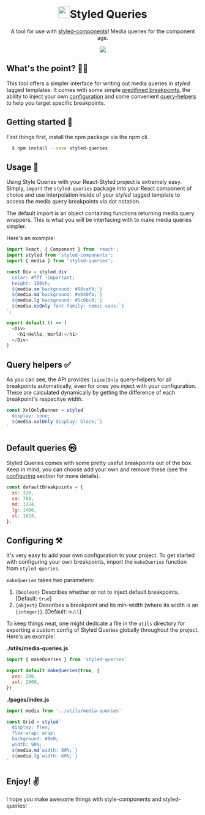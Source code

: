 <h1 align="center"><img height="30" src="https://raw.githubusercontent.com/Charliekenney23/styled-queries/master/assets/react.png">Styled Queries</h1>
<p align="center">
  A tool for use with <a href="https://github.com/styled-components/styled-components">styled-components</a>! Media queries for the component age.
</p>

<p align="center">
  <img src="https://raw.githubusercontent.com/Charliekenney23/styled-queries/master/assets/demo.gif">
</p>

<h2>What's the point? 🤷‍♂️</h2>

This tool offers a simpler interface for writing out media queries in *styled* tagged templates. It comes with some simple [predifined breakpoints](#default-queries-), the ability to inject your own [configuration](#configuring-) and some convenient [query-helpers](#query-helpers-) to help you target specific breakpoints.

<h2>Getting started 🚀</h2>
First things first, install the npm package via the npm cli.

```bash
  $ npm install --save styled-queries
```

<h2>Usage 📝</h2>

Using Style Queries with your React-Styled project is extremely easy. Simply, `import` the `styled-queries` package into your React component of choice and use interpolation inside of your *styled* tagged template to access the media query breakpoints via dot notation.

The default import is an object containing functions returning media query wrappers. This is what you will be interfacing with to make media queries simpler.

Here's an example:

```js
import React, { Component } from 'react';
import styled from 'styled-components';
import { media } from 'styled-queries';

const Div = styled.div`
  color: #fff !important;
  height: 100vh;
  ${media.sm`background: #90caf9;`}
  ${media.md`background: #e040fb;`}
  ${media.lg`background: #5c6bc0;`}
  ${media.xsOnly`font-family: comic-sans;`}
`;

export default () => (
  <Div>
    <h1>Hello, World!</h1>
  </Div>
)
```
<h2>Query helpers ✅</h2>

As you can see, the API provides `[size]Only` query-helpers for all breakpoints automatically, even for ones you inject with your configuration. These are calculated dynamically by getting the difference of each breakpoint's respecitve width.

```js
const XxlOnlyBanner = styled`
  display: none;
  ${media.xxlOnly`display: block;`}
`
```

<h2>Default queries ㉿</h2>

Styled Queries comes with some pretty useful breakpoints out of the box. Keep in mind, you can choose add your own and remove these (see the [configuring](#configuring-) section for more details).

```js
const defaultBreakpoints = {
  xs: 320,
  sm: 768,
  md: 1224,
  lg: 1400,
  xl: 1824,
};
```

<h2>Configuring ⚒</h2>

It's very easy to add your own configuration to your project. To get started with configuring your own breakpoints, import the `makeQueries` function from `styled-queries`. 

`makeQueries` takes two parameters:
1. `{boolean}` Describes whether or not to inject default breakpoints. [Default: `true`] 
2. `{object}` Describes a breakpoint and its min-width (where its width is an `{integer}`). [Default: `null`]

To keep things neat, one might dedicate a file in the `utils` directory for exporting a custom config of Styled Queries globally throughout the project. Here's an example:

**./utils/media-queries.js**

```js
import { makeQueries } from 'styled-queries'

export default makeQueries(true, {
  xxs: 200,
  xxl: 2000,
})
```

**./pages/index.js**

```js
import media from '../utils/media-queries'

const Grid = styled`
  display: flex;
  flex-wrap: wrap;
  background: #9e0;
  width: 90%;
  ${media.md`width: 80%;`}
  ${media.lg`width: 60%;`}
`
```

<h2>Enjoy! ✌️</h2>

I hope you make awesome things with style-components and styled-queries!